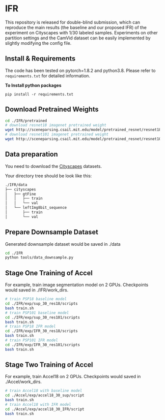 # IFR
This repository is released for double-blind submission, which can reproduce the main results (the baseline and our proposed IFR) of the experiment on Cityscapes with 1/30 labeled samples. Experiments on other partition settings and the CamVid dataset can be easily implemented by slightly modifying the config file.

## Install & Requirements
The code has been tested on pytorch=1.8.2 and python3.8. Please refer to `requirements.txt` for detailed information.

**To Install python packages**
```
pip install -r requirements.txt
```

## Download Pretrained Weights
````bash
cd ./IFR/pretrained
# download resnet18 imagenet pretrained weight
wget http://sceneparsing.csail.mit.edu/model/pretrained_resnet/resnet18-imagenet.pth
# download resnet101 imagenet pretrained weight
wget http://sceneparsing.csail.mit.edu/model/pretrained_resnet/resnet101-imagenet.pth
````

## Data preparation
You need to download the [Cityscapes](https://www.cityscapes-dataset.com/) datasets.

Your directory tree should be look like this:
````bash
./IFR/data
├── cityscapes
│   ├── gtFine
│   │   ├── train
│   │   └── val
│   └── leftImg8bit_sequence
│       ├── train
│       └── val
````

## Prepare Downsample Dataset
Generated downsample dataset would be saved in ./data
````bash
cd ./IFR
python tools/data_downsample.py
````

## Stage One Training of Accel
For example, train image segmentation model on 2 GPUs. Checkpoints would saved in ./IFR/work_dirs.
````bash
# train PSP18 baseline model
cd ./IFR/exp/sup_30_res18/scripts
bash train.sh
# train PSP101 baseline model
cd ./IFR/exp/sup_30_res101/scripts
bash train.sh
# train PSP18 IFR model
cd ./IFR/exp/IFR_30_res18/scripts
bash train.sh
# train PSP101 IFR model
cd ./IFR/exp/IFR_30_res101/scripts
bash train.sh
````

## Stage Two Training of Accel
For example, train Accel18 on 2 GPUs. Checkpoints would saved in ./Accel/work_dirs.
````bash
# train Accel18 with baseline model
cd ./Accel/exp/accel18_30_sup/script
bash train.sh
# train Accel18 with IFR model
cd ./Accel/exp/accel18_30_IFR/script
bash train.sh
````